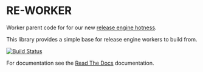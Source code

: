 # RE-WORKER
Worker parent code for for our new [release engine hotness](https://github.com/RHInception/?query=re-).

This library provides a simple base for release engine workers to build from.

[![Build Status](https://api.travis-ci.org/RHInception/re-worker.png)](https://travis-ci.org/RHInception/re-worker/)

For documentation see the [Read The Docs](http://release-engine.readthedocs.org/en/latest/libraries/reworker.html) documentation.
